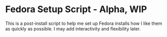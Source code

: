 # Fedora Setup Script - Alpha, WIP
This is a post-install script to help me set up Fedora installs how I like them as quickly as possible. I may add interactivity and flexibility later.
